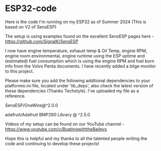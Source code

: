 # ESP32-code
Here is the code I'm running on my ESP32 as of Summer 2024 (This is based on V2 of SensESP)

The setup is using examples found on the excellent SensESP pages here - https://github.com/SignalK/SensESP 

I now have engine temperature, exhaust temp & Oil Temp, engine RPM, engine room environmental, engine runtime using the ESP uptime and (estimated) fuel consumption which is using the engine RPM and fuel burn info from the Volvo Penta documents. I have recently added a bilge monitor to this project.

Please make sure you add the following additional dependencies to your platformio.ini file, located under 'lib_deps', also check the latest version of these dependencies (Thanks Techstyle). I've uploaded my file as a reference.

SensESP/OneWire@^2.0.0 

adafruit/Adafruit BMP280 Library @ ^2.5.0

Videos of my setup can be found on our YouTube channel - https://www.youtube.com/c/BoatingwiththeBaileys

Hope this is helpful and my thanks to all the talented people writing the code and continuing to develop these projects!

